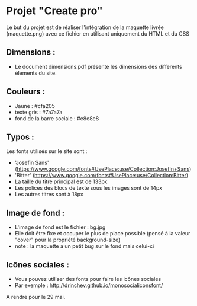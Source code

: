 # Projet "Create pro"

Le but du projet est de réaliser l'intégration de la maquette livrée (maquette.png) avec ce fichier en utilisant uniquement du HTML et du CSS

## Dimensions :
- Le document dimensions.pdf présente les dimensions des differents élements du site.

## Couleurs :
- Jaune : #cfa205
- texte gris : #7a7a7a
- fond de la barre sociale : #e8e8e8

## Typos :
Les fonts utilisés sur le site sont :
- 'Josefin Sans' (https://www.google.com/fonts#UsePlace:use/Collection:Josefin+Sans)
- 'Bitter' (https://www.google.com/fonts#UsePlace:use/Collection:Bitter)
- La taille du titre principal est de 133px
- Les polices des blocs de texte sous les images sont de 14px
- Les autres titres sont à 18px

## Image de fond :
- L'image de fond est le fichier : bg.jpg
- Elle doit être fixe et occuper le plus de place possible (pensé à la valeur "cover" pour la propriété background-size)
- note : la maquette a un petit bug sur le fond mais celui-ci

## Icônes sociales :
- Vous pouvez utiliser des fonts pour faire les icônes sociales
- Par exemple : http://drinchev.github.io/monosocialiconsfont/

A rendre pour le 29 mai.
